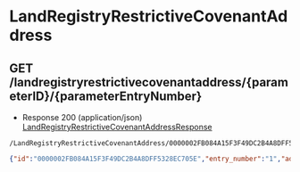 # LandRegistryRestrictiveCovenantAddress


## GET /landregistryrestrictivecovenantaddress/{parameterID}/{parameterEntryNumber}
- Response 200 (application/json)
[LandRegistryRestrictiveCovenantAddressResponse](LandRegistryRestrictiveCovenantAddressResponse.md)
```
/LandRegistryRestrictiveCovenantAddress/0000002FB084A15F3F49DC2B4A8DFF5328EC705E/1
```
```json
{"id":"0000002FB084A15F3F49DC2B4A8DFF5328EC705E","entry_number":"1","address_id":"24497029","address":"12 COPELAND DRIVE, STONE ST15 8YP","signatures":[{"signature_hpid":{"value":"e07877cb-0aa6-b82f-e3c3-76021606f0af","link":"/SignatureHPID/e07877cb-0aa6-b82f-e3c3-76021606f0af"},"building_name":null,"start_number":"12","end_number":null,"usrn":{"value":"37602339","link":"/Street/37602339"},"street":"COPELAND DRIVE","keys":[{"key":"BuildingPolygon","value":"511646237","link":"/SignatureKey/BuildingPolygon/511646237"},{"key":"Ext.Toid","value":"osgb1000024661780","link":"/SignatureKey/Ext.Toid/osgb1000024661780"},{"key":"LandRegistryFreehold","value":"SF311313","link":"/SignatureKey/LandRegistryFreehold/SF311313"},{"key":"Postcode","value":"ST15 8YP","link":"/SignatureKey/Postcode/ST15 8YP"},{"key":"TopUPRN","value":"200001323722","link":"/SignatureKey/TopUPRN/200001323722"}]}],"internals":[{"signature_hpid":"e07877cb-0aa6-b82f-e3c3-76021606f0af","internal_hpid":"e28a72de-fee0-ff25-6766-0ccf4e1dc798","organisation":null,"land":null,"plot":null,"block":null,"level":null,"arch":null,"unit":null,"flat":null,"room":null,"parking":null,"description":null,"object_type":null,"keys":"LandRegistryFreehold:SF311313,LandRegistryPricePaid:bddc65f7-d4ba-4fe3-9342-0ea394a6cee9,UPRN:200001323722","signature":" 12 COPELAND DRIVE"}],"no_signatures":[]}
```
